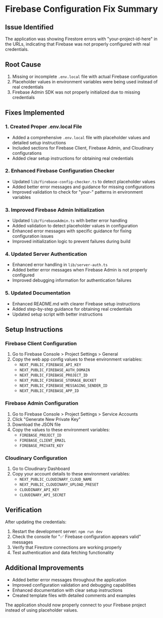 # Firebase Configuration Fix Summary

## Issue Identified
The application was showing Firestore errors with "your-project-id-here" in the URLs, indicating that Firebase was not properly configured with real credentials.

## Root Cause
1. Missing or incomplete `.env.local` file with actual Firebase configuration
2. Placeholder values in environment variables were being used instead of real credentials
3. Firebase Admin SDK was not properly initialized due to missing credentials

## Fixes Implemented

### 1. Created Proper .env.local File
- Added a comprehensive `.env.local` file with placeholder values and detailed setup instructions
- Included sections for Firebase Client, Firebase Admin, and Cloudinary configurations
- Added clear setup instructions for obtaining real credentials

### 2. Enhanced Firebase Configuration Checker
- Updated `lib/firebase-config-checker.ts` to detect placeholder values
- Added better error messages and guidance for missing configurations
- Improved validation to check for "your-" patterns in environment variables

### 3. Improved Firebase Admin Initialization
- Updated `lib/firebaseAdmin.ts` with better error handling
- Added validation to detect placeholder values in configuration
- Enhanced error messages with specific guidance for fixing configuration issues
- Improved initialization logic to prevent failures during build

### 4. Updated Server Authentication
- Enhanced error handling in `lib/server-auth.ts`
- Added better error messages when Firebase Admin is not properly configured
- Improved debugging information for authentication failures

### 5. Updated Documentation
- Enhanced README.md with clearer Firebase setup instructions
- Added step-by-step guidance for obtaining real credentials
- Updated setup script with better instructions

## Setup Instructions

### Firebase Client Configuration
1. Go to Firebase Console > Project Settings > General
2. Copy the web app config values to these environment variables:
   - `NEXT_PUBLIC_FIREBASE_API_KEY`
   - `NEXT_PUBLIC_FIREBASE_AUTH_DOMAIN`
   - `NEXT_PUBLIC_FIREBASE_PROJECT_ID`
   - `NEXT_PUBLIC_FIREBASE_STORAGE_BUCKET`
   - `NEXT_PUBLIC_FIREBASE_MESSAGING_SENDER_ID`
   - `NEXT_PUBLIC_FIREBASE_APP_ID`

### Firebase Admin Configuration
1. Go to Firebase Console > Project Settings > Service Accounts
2. Click "Generate New Private Key"
3. Download the JSON file
4. Copy the values to these environment variables:
   - `FIREBASE_PROJECT_ID`
   - `FIREBASE_CLIENT_EMAIL`
   - `FIREBASE_PRIVATE_KEY`

### Cloudinary Configuration
1. Go to Cloudinary Dashboard
2. Copy your account details to these environment variables:
   - `NEXT_PUBLIC_CLOUDINARY_CLOUD_NAME`
   - `NEXT_PUBLIC_CLOUDINARY_UPLOAD_PRESET`
   - `CLOUDINARY_API_KEY`
   - `CLOUDINARY_API_SECRET`

## Verification
After updating the credentials:
1. Restart the development server: `npm run dev`
2. Check the console for "✅ Firebase configuration appears valid" messages
3. Verify that Firestore connections are working properly
4. Test authentication and data fetching functionality

## Additional Improvements
- Added better error messages throughout the application
- Improved configuration validation and debugging capabilities
- Enhanced documentation with clear setup instructions
- Created template files with detailed comments and examples

The application should now properly connect to your Firebase project instead of using placeholder values.